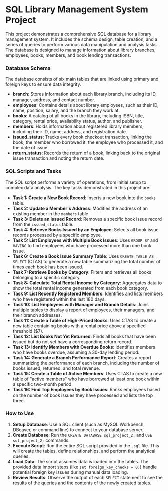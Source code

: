 # SQL Library Management System Project

This project demonstrates a comprehensive SQL database for a library management system. It includes the schema design, table creation, and a series of queries to perform various data manipulation and analysis tasks. The database is designed to manage information about library branches, employees, books, members, and book lending transactions.

### Database Schema

The database consists of six main tables that are linked using primary and foreign keys to ensure data integrity.

*   **branch**: Stores information about each library branch, including its ID, manager, address, and contact number.
*   **employees**: Contains details about library employees, such as their ID, name, position, salary, and the branch they work at.
*   **books**: A catalog of all books in the library, including ISBN, title, category, rental price, availability status, author, and publisher.
*   **members**: Holds information about registered library members, including their ID, name, address, and registration date.
*   **issued_status**: Tracks every book checkout transaction, linking the book, the member who borrowed it, the employee who processed it, and the date of issue.
*   **return_status**: Records the return of a book, linking back to the original issue transaction and noting the return date.

### SQL Scripts and Tasks

The SQL script performs a variety of operations, from initial setup to complex data analysis. The key tasks demonstrated in this project are:

*   **Task 1: Create a New Book Record**: Inserts a new book into the `books` table.
*   **Task 2: Update a Member's Address**: Modifies the address of an existing member in the `members` table.
*   **Task 3: Delete an Issued Record**: Removes a specific book issue record from the `issued_status` table.
*   **Task 4: Retrieve Books Issued by an Employee**: Selects all book issue records processed by a specific employee.
*   **Task 5: List Employees with Multiple Book Issues**: Uses `GROUP BY` and `HAVING` to find employees who have processed more than one book issue.
*   **Task 6: Create a Book Issue Summary Table**: Uses `CREATE TABLE AS SELECT` (CTAS) to generate a new table summarizing the total number of times each book has been issued.
*   **Task 7: Retrieve Books by Category**: Filters and retrieves all books belonging to a specific category.
*   **Task 8: Calculate Total Rental Income by Category**: Aggregates data to show the total rental income generated from each book category.
*   **Task 9: List Recently Registered Members**: Identifies and lists members who have registered within the last 180 days.
*   **Task 10: List Employees with Manager and Branch Details**: Joins multiple tables to display a report of employees, their managers, and their branch addresses.
*   **Task 11: Create a Table of High-Priced Books**: Uses CTAS to create a new table containing books with a rental price above a specified threshold ($7).
*   **Task 12: List Books Not Yet Returned**: Finds all books that have been issued but do not yet have a corresponding return record.
*   **Task 13: Identify Members with Overdue Books**: Identifies members who have books overdue, assuming a 30-day lending period.
*   **Task 14: Generate a Branch Performance Report**: Creates a report summarizing the performance of each branch, including the number of books issued, returned, and total revenue.
*   **Task 15: Create a Table of Active Members**: Uses CTAS to create a new table of "active members" who have borrowed at least one book within a specific two-month period.
*   **Task 16: Find Top Employees by Book Issues**: Ranks employees based on the number of book issues they have processed and lists the top three.

### How to Use

1.  **Setup Database**: Use a SQL client (such as MySQL Workbench, DBeaver, or command line) to connect to your database server.
2.  **Create Database**: Run the `CREATE DATABASE sql_project_2;` and `USE sql_project_2;` commands.
3.  **Execute Script**: Run the entire SQL script provided in the `.sql` file. This will create the tables, define relationships, and perform the analytical queries.
4.  **Load Data**: The script assumes data is loaded into the tables. The provided data import steps (like `set foreign_key_checks = 0;`) handle potential foreign key issues during manual data loading.
5.  **Review Results**: Observe the output of each `SELECT` statement to see the results of the queries and the contents of the newly created tables.
